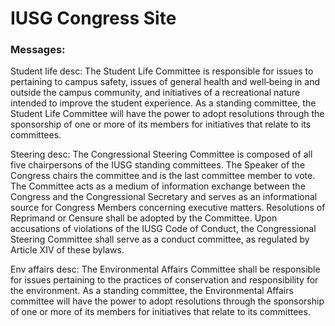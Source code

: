 # IUSG Congress Site


### Messages:
Student life desc: The Student Life Committee is responsible for issues to pertaining to campus safety, issues of general health and well‐being in and outside the campus community, and initiatives of a recreational nature intended to improve the student experience.  As a standing committee, the Student Life Committee will have the power to adopt resolutions through the sponsorship of one or more of its members for initiatives that relate to its committees.

Steering desc: The Congressional Steering Committee is composed of all five chairpersons of the IUSG standing committees.  The Speaker of the Congress chairs the committee and is the last committee member to vote. The Committee acts as a medium of information exchange between the Congress and the Congressional Secretary and serves as an informational source for Congress Members concerning executive matters. Resolutions of Reprimand or Censure shall be adopted by the Committee. Upon accusations of violations of the IUSG Code of Conduct, the Congressional Steering Committee shall serve as a conduct committee, as regulated by Article XIV of these bylaws.

Env affairs desc: The Environmental Affairs Committee shall be responsible for issues pertaining to the practices of conservation and  responsibility for the environment. As a standing committee, the Environmental Affairs committee will have the   power to adopt resolutions through the sponsorship of one or more of its members for initiatives that relate to   its committees.

